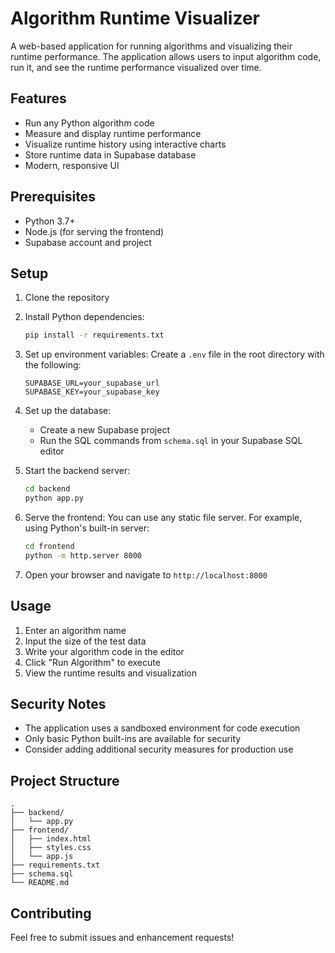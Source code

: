 # Algorithm Runtime Visualizer

A web-based application for running algorithms and visualizing their runtime performance. The application allows users to input algorithm code, run it, and see the runtime performance visualized over time.

## Features

- Run any Python algorithm code
- Measure and display runtime performance
- Visualize runtime history using interactive charts
- Store runtime data in Supabase database
- Modern, responsive UI

## Prerequisites

- Python 3.7+
- Node.js (for serving the frontend)
- Supabase account and project

## Setup

1. Clone the repository
2. Install Python dependencies:
   ```bash
   pip install -r requirements.txt
   ```

3. Set up environment variables:
   Create a `.env` file in the root directory with the following:
   ```
   SUPABASE_URL=your_supabase_url
   SUPABASE_KEY=your_supabase_key
   ```

4. Set up the database:
   - Create a new Supabase project
   - Run the SQL commands from `schema.sql` in your Supabase SQL editor

5. Start the backend server:
   ```bash
   cd backend
   python app.py
   ```

6. Serve the frontend:
   You can use any static file server. For example, using Python's built-in server:
   ```bash
   cd frontend
   python -m http.server 8000
   ```

7. Open your browser and navigate to `http://localhost:8000`

## Usage

1. Enter an algorithm name
2. Input the size of the test data
3. Write your algorithm code in the editor
4. Click "Run Algorithm" to execute
5. View the runtime results and visualization

## Security Notes

- The application uses a sandboxed environment for code execution
- Only basic Python built-ins are available for security
- Consider adding additional security measures for production use

## Project Structure

```
.
├── backend/
│   └── app.py
├── frontend/
│   ├── index.html
│   ├── styles.css
│   └── app.js
├── requirements.txt
├── schema.sql
└── README.md
```

## Contributing

Feel free to submit issues and enhancement requests! 